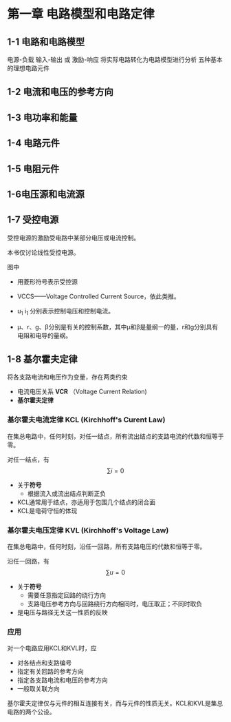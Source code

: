 # 第一章 电路模型和电路定律 

## 1-1 电路和电路模型

电源-负载 输入-输出 或 激励-响应
将实际电路转化为电路模型进行分析
五种基本的理想电路元件

## 1-2 电流和电压的参考方向

## 1-3 电功率和能量

## 1-4 电路元件

## 1-5 电阻元件

## 1-6电压源和电流源

## 1-7 受控电源

受控电源的激励受电路中某部分电压或电流控制。

本书仅讨论线性受控电源。

图中

- 用菱形符号表示受控源
- VCCS——Voltage Controlled Current Source，依此类推。

- u<sub>1</sub> i<sub>1</sub> 分别表示控制电压和控制电流。

- μ、r、g、β分别是有关的控制系数，其中μ和β是量纲一的量，r和g分别具有电阻和电导的量纲。

## 1-8 基尔霍夫定律

将各支路电流和电压作为变量，存在两类约束

- 电流电压关系 **VCR** （Voltage Current Relation)
- **基尔霍夫定律**

### 基尔霍夫电流定律 KCL (Kirchhoff's Curent Law)

在集总电路中，任何时刻，对任一结点，所有流出结点的支路电流的代数和恒等于零。

对任一结点，有
$$
\sum i=0
$$
- 关于**符号**
  - 根据流入或流出结点判断正负
- KCL通常用于结点，亦适用于包围几个结点的闭合面
- KCL是电荷守恒的体现

### 基尔霍夫电压定律 KVL (Kirchhoff's Voltage Law)

在集总电路中，任何时刻，沿任一回路，所有支路电压的代数和恒等于零。

沿任一回路，有
$$
\sum u=0
$$


- 关于**符号**
  - 需要任意指定回路的绕行方向
  - 支路电压参考方向与回路绕行方向相同时，电压取正；不同时取负
- 是电压与路径无关这一性质的反映

### 应用

对一个电路应用KCL和KVL时，应

- 对各结点和支路编号
- 指定有关回路的参考方向
- 指定各支路电流和电压的参考方向
- 一般取关联方向

基尔霍夫定律仅与元件的相互连接有关，而与元件的性质无关。KCL和KVL是集总电路的两个公设。

